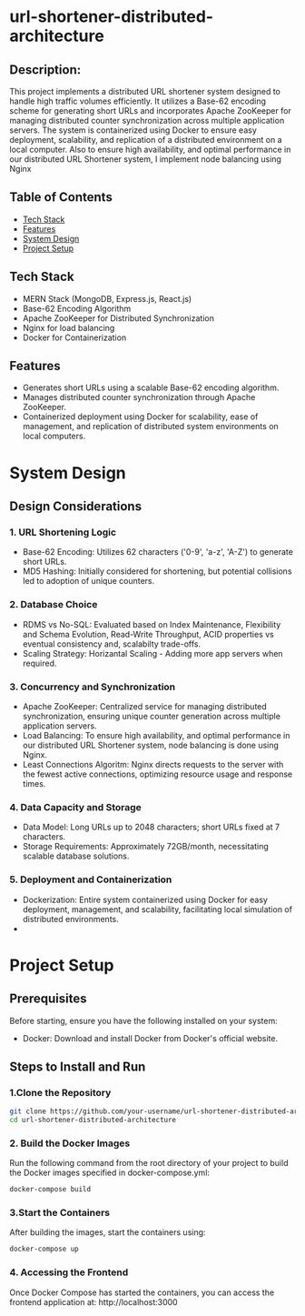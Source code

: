 # url-shortener-distributed-architecture

## Description:
This project implements a distributed URL shortener system designed to handle high traffic volumes efficiently. It utilizes a Base-62 encoding scheme for generating short URLs and incorporates Apache ZooKeeper for managing distributed counter synchronization across multiple application servers. The system is containerized using Docker to ensure easy deployment, scalability, and replication of a distributed environment on a local computer. Also to ensure high availability, and optimal performance in our distributed URL Shortener system, I implement node balancing using Nginx

## Table of Contents

- [Tech Stack](#tech-stack)
- [Features](#features)
- [System Design](#system-design)
- [Project Setup](#usage)

## Tech Stack
- MERN Stack (MongoDB, Express.js, React.js)
- Base-62 Encoding Algorithm
- Apache ZooKeeper for Distributed Synchronization
- Nginx for load balancing
- Docker for Containerization

## Features
- Generates short URLs using a scalable Base-62 encoding algorithm.
- Manages distributed counter synchronization through Apache ZooKeeper.
- Containerized deployment using Docker for scalability, ease of management, and replication of distributed system environments on local computers.

# System Design

## Design Considerations
### 1. URL Shortening Logic
  - Base-62 Encoding: Utilizes 62 characters ('0-9', 'a-z', 'A-Z') to generate short URLs.
  - MD5 Hashing: Initially considered for shortening, but potential collisions led to adoption of unique counters.
### 2. Database Choice
  - RDMS vs No-SQL: Evaluated based on Index Maintenance, Flexibility and Schema Evolution, Read-Write Throughput, ACID properties vs eventual consistency and, scalabilty trade-offs.
  - Scaling Strategy: Horizantal Scaling - Adding more app servers when required.
### 3. Concurrency and Synchronization
  - Apache ZooKeeper: Centralized service for managing distributed synchronization, ensuring unique counter generation across multiple application servers.
  - Load Balancing: To ensure high availability, and optimal performance in our distributed URL Shortener system, node balancing is done using Nginx.
  - Least Connections Algoritm: Nginx directs requests to the server with the fewest active connections, optimizing resource usage and response times.
### 4. Data Capacity and Storage
  - Data Model: Long URLs up to 2048 characters; short URLs fixed at 7 characters.
  - Storage Requirements: Approximately 72GB/month, necessitating scalable database solutions.
### 5. Deployment and Containerization
  - Dockerization: Entire system containerized using Docker for easy deployment, management, and scalability, facilitating local simulation of distributed environments.
  - 
# Project Setup

## Prerequisites
Before starting, ensure you have the following installed on your system:
- Docker: Download and install Docker from Docker's official website.

## Steps to Install and Run

### 1.Clone the Repository
```bash
git clone https://github.com/your-username/url-shortener-distributed-architecture.git
cd url-shortener-distributed-architecture
```

### 2. Build the Docker Images
Run the following command from the root directory of your project to build the Docker images specified in docker-compose.yml:
```bash
docker-compose build
```
### 3.Start the Containers
After building the images, start the containers using:
```bash
docker-compose up
```

### 4. Accessing the Frontend
Once Docker Compose has started the containers, you can access the frontend application at:
http://localhost:3000
